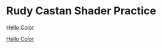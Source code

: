# Rudy Castan Shader Practice


[Hello Color](draw.html?shader=00_color.frag)

[Hello Color](draw.html?shader=01_shaping.frag)
